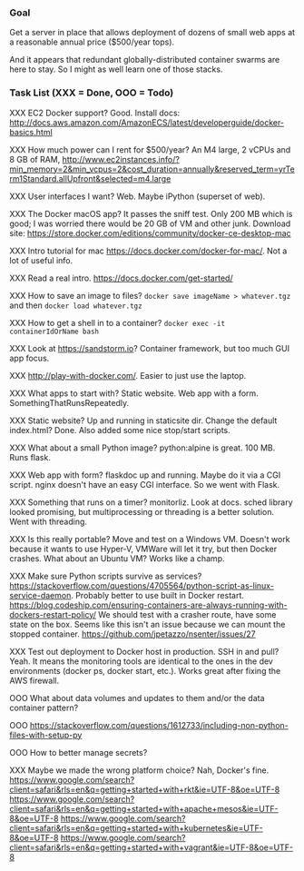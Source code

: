 ### Goal

Get a server in place that allows deployment of dozens of small web apps at a reasonable annual price ($500/year tops).

And it appears that redundant globally-distributed container swarms are here to stay. So I might as well learn one of those stacks.

### Task List (XXX = Done, OOO = Todo)

XXX EC2 Docker support? Good. Install docs: http://docs.aws.amazon.com/AmazonECS/latest/developerguide/docker-basics.html

XXX How much power can I rent for $500/year? An M4 large, 2 vCPUs and 8 GB of RAM, http://www.ec2instances.info/?min_memory=2&min_vcpus=2&cost_duration=annually&reserved_term=yrTerm1Standard.allUpfront&selected=m4.large

XXX User interfaces I want? Web. Maybe iPython (superset of web).

XXX The Docker macOS app? It passes the sniff test. Only 200 MB which is good; I was worried there would be 20 GB of VM and other junk. Download site: https://store.docker.com/editions/community/docker-ce-desktop-mac

XXX Intro tutorial for mac https://docs.docker.com/docker-for-mac/. Not a lot of useful info.

XXX Read a real intro. https://docs.docker.com/get-started/

XXX How to save an image to files? `docker save imageName > whatever.tgz` and then `docker load whatever.tgz`

XXX How to get a shell in to a container? `docker exec -it containerIdOrName bash`

XXX Look at https://sandstorm.io? Container framework, but too much GUI app focus.

XXX http://play-with-docker.com/. Easier to just use the laptop.

XXX What apps to start with? Static website. Web app with a form. SomethingThatRunsRepeatedly.

XXX Static website? Up and running in staticsite dir. Change the default index.html? Done. Also added some nice stop/start scripts.

XXX What about a small Python image? python:alpine is great. 100 MB. Runs flask.

XXX Web app with form? flaskdoc up and running. Maybe do it via a CGI script. nginx doesn't have an easy CGI interface. So we went with Flask.

XXX Something that runs on a timer? monitorliz. Look at docs. sched library looked promising, but multiprocessing or threading is a better solution. Went with threading.

XXX Is this really portable? Move and test on a Windows VM. Doesn't work because it wants to use Hyper-V, VMWare will let it try, but then Docker crashes. What about an Ubuntu VM? Works like a champ.

XXX Make sure Python scripts survive as services? https://stackoverflow.com/questions/4705564/python-script-as-linux-service-daemon. Probably better to use built in Docker restart. https://blog.codeship.com/ensuring-containers-are-always-running-with-dockers-restart-policy/ We should test with a crasher route, have some state on the box. Seems like this isn't an issue because we can mount the stopped container. https://github.com/jpetazzo/nsenter/issues/27

XXX Test out deployment to Docker host in production. SSH in and pull? Yeah. It means the monitoring tools are identical to the ones in the dev environments (docker ps, docker start, etc.). Works great after fixing the AWS firewall.

OOO What about data volumes and updates to them and/or the data container pattern?

OOO https://stackoverflow.com/questions/1612733/including-non-python-files-with-setup-py

OOO How to better manage secrets?

XXX Maybe we made the wrong platform choice? Nah, Docker's fine.
https://www.google.com/search?client=safari&rls=en&q=getting+started+with+rkt&ie=UTF-8&oe=UTF-8
https://www.google.com/search?client=safari&rls=en&q=getting+started+with+apache+mesos&ie=UTF-8&oe=UTF-8
https://www.google.com/search?client=safari&rls=en&q=getting+started+with+kubernetes&ie=UTF-8&oe=UTF-8
https://www.google.com/search?client=safari&rls=en&q=getting+started+with+vagrant&ie=UTF-8&oe=UTF-8
